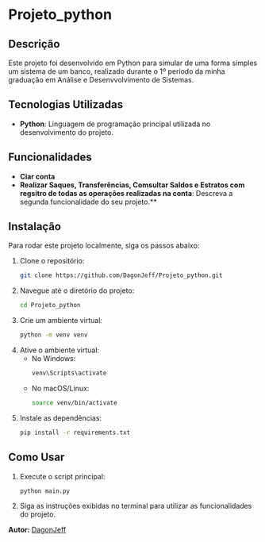 # Projeto_python

## Descrição
Este projeto foi desenvolvido em Python para simular de uma forma simples um sistema de um banco, realizado durante o 1º período da minha graduação em Análise e Desenvvolvimento de Sistemas.

## Tecnologias Utilizadas
- **Python**: Linguagem de programação principal utilizada no desenvolvimento do projeto.

## Funcionalidades
- **Ciar conta**
- **Realizar Saques, Transferências, Comsultar Saldos e Estratos com regsitro de todas as operações realizadas na conta**: Descreva a segunda funcionalidade do seu projeto.**

## Instalação
Para rodar este projeto localmente, siga os passos abaixo:

1. Clone o repositório:
    ```sh
    git clone https://github.com/DagonJeff/Projeto_python.git
    ```
2. Navegue até o diretório do projeto:
    ```sh
    cd Projeto_python
    ```
3. Crie um ambiente virtual:
    ```sh
    python -m venv venv
    ```
4. Ative o ambiente virtual:
    - No Windows:
      ```sh
      venv\Scripts\activate
      ```
    - No macOS/Linux:
      ```sh
      source venv/bin/activate
      ```
5. Instale as dependências:
    ```sh
    pip install -r requirements.txt
    ```

## Como Usar
1. Execute o script principal:
    ```sh
    python main.py
    ```
2. Siga as instruções exibidas no terminal para utilizar as funcionalidades do projeto.

**Autor:** [DagonJeff](https://github.com/DagonJeff)
